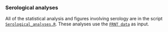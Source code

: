 ### Serological analyses

All of the statistical analysis and figures involving serology are in the script [`Serological_analyses.R`](Serology/Serological_analyses.R). 
These analyses use the [`FRNT data`](Serology/2017-04-19_FRNT_for_import.csv) as input.

